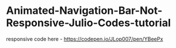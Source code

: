 # Animated-Navigation-Bar-Not-Responsive-Julio-Codes-tutorial
responsive code here - https://codepen.io/JLop007/pen/YBeePx
